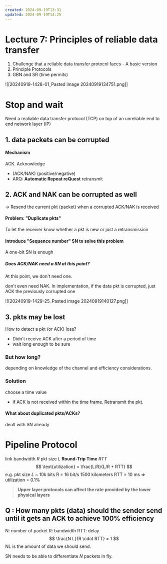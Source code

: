 ```yaml
---
created: 2024-09-19T13:31
updated: 2024-09-19T14:25
---
```

# Lecture 7: Principles of reliable data transfer 

1. Challenge that a reliable data transfer protocol faces - A basic version 
2. Principle Protocols 
3. GBN and SR (time permits) 

![[20240919-1428-01_Pasted image 20240919134751.png]]

# Stop and wait

Need a realiable data transfer protocol (TCP) on top of an unreliable end to end network layer (IP) 
## 1. data packets can be corrupted

#### Mechanism
ACK. Acknowledge 
- (ACK/NAK) (positive/negative)
- ARQ: **Automatic Repeat reQuest**
retransmit

## 2. ACK and NAK can be corrupted as well  

-> Resend the current pkt (packet) when a corrupted ACK/NAK is received 

#### Problem: "Duplicate pkts" 

To let the receiver know whether a pkt is new or just a retransmission 

#### Introduce "Sequence number" SN to solve this problem 

A one-bit SN is enough

##### Does ACK/NAK need a SN at this point?  
At this point, we don't need one. 

don't even need NAK. 
In implementation, if the data pkt is corrupted, just ACK the previously corrupted one

![[20240919-1429-25_Pasted image 20240919140127.png]]

## 3. pkts may be lost

How to detect a pkt (or ACK) loss? 
- Didn't receive ACK after a period of time
- wait long enough to be sure 

### But how long? 

depending on knowledge of the channel and efficiency considerations. 

### Solution
choose a time value
- if ACK is not received within the time frame. Retransmit the pkt. 

#### What about duplicated pkts/ACKs? 

dealt with SN already

# Pipeline Protocol 

link bandwidth $R$
pkt size $L$ 
**Round-Trip Time** $RTT$
$$
\text{utilization} = \frac{L/R}{L/R + RTT}
$$
e.g.
pkt size $L$ ~ 10k  bits 
R = 16 bit/s 
1500 kilometers RTT = 10 ms 
=> utilization = 0.1% 

> **Upper layer protocols can affect the rate provided by the lower physical layers** 

## Q : How many pkts (data) should the sender send until it gets an ACK to achieve 100% efficiency 

N: number of packet
R: bandwidth 
RTT: delay
$$
\frac{N L}{R \cdot RTT} = 1
$$
NL is the amount of data we should send. 



SN needs to be able to differentiate $N$ packets in fly. 

